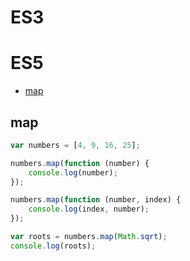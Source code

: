 # ES3

# ES5
- [map](#map)


## map
```javascript
var numbers = [4, 9, 16, 25];

numbers.map(function (number) {
	console.log(number);
});

numbers.map(function (number, index) {
	console.log(index, number);
});

var roots = numbers.map(Math.sqrt);
console.log(roots);
```
